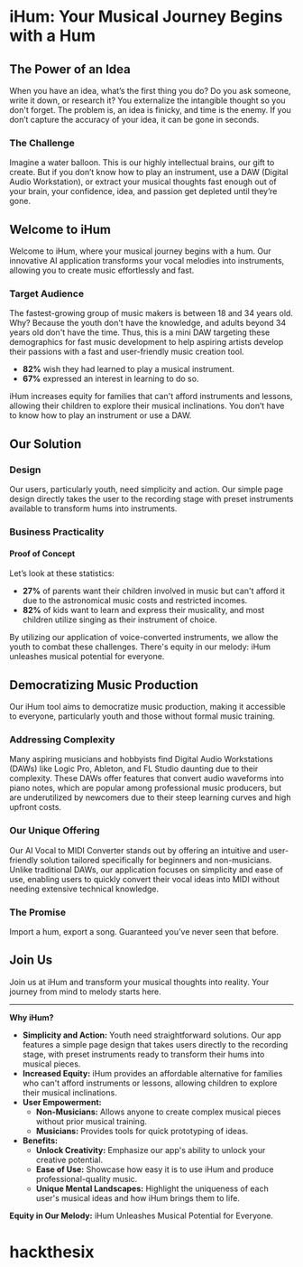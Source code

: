 # iHum: Your Musical Journey Begins with a Hum

## The Power of an Idea

When you have an idea, what’s the first thing you do? Do you ask someone, write it down, or research it? You externalize the intangible thought so you don't forget. The problem is, an idea is finicky, and time is the enemy. If you don’t capture the accuracy of your idea, it can be gone in seconds.

### The Challenge

Imagine a water balloon. This is our highly intellectual brains, our gift to create. But if you don’t know how to play an instrument, use a DAW (Digital Audio Workstation), or extract your musical thoughts fast enough out of your brain, your confidence, idea, and passion get depleted until they’re gone.

## Welcome to iHum

Welcome to iHum, where your musical journey begins with a hum. Our innovative AI application transforms your vocal melodies into instruments, allowing you to create music effortlessly and fast.

### Target Audience

The fastest-growing group of music makers is between 18 and 34 years old. Why? Because the youth don't have the knowledge, and adults beyond 34 years old don't have the time. Thus, this is a mini DAW targeting these demographics for fast music development to help aspiring artists develop their passions with a fast and user-friendly music creation tool.

- **82%** wish they had learned to play a musical instrument.
- **67%** expressed an interest in learning to do so.

iHum increases equity for families that can't afford instruments and lessons, allowing their children to explore their musical inclinations. You don’t have to know how to play an instrument or use a DAW.

## Our Solution

### Design

Our users, particularly youth, need simplicity and action. Our simple page design directly takes the user to the recording stage with preset instruments available to transform hums into instruments.

### Business Practicality

#### Proof of Concept

Let’s look at these statistics:

- **27%** of parents want their children involved in music but can't afford it due to the astronomical music costs and restricted incomes.
- **82%** of kids want to learn and express their musicality, and most children utilize singing as their instrument of choice.

By utilizing our application of voice-converted instruments, we allow the youth to combat these challenges. There's equity in our melody: iHum unleashes musical potential for everyone.

## Democratizing Music Production

Our iHum tool aims to democratize music production, making it accessible to everyone, particularly youth and those without formal music training.

### Addressing Complexity

Many aspiring musicians and hobbyists find Digital Audio Workstations (DAWs) like Logic Pro, Ableton, and FL Studio daunting due to their complexity. These DAWs offer features that convert audio waveforms into piano notes, which are popular among professional music producers, but are underutilized by newcomers due to their steep learning curves and high upfront costs.

### Our Unique Offering

Our AI Vocal to MIDI Converter stands out by offering an intuitive and user-friendly solution tailored specifically for beginners and non-musicians. Unlike traditional DAWs, our application focuses on simplicity and ease of use, enabling users to quickly convert their vocal ideas into MIDI without needing extensive technical knowledge.

### The Promise

Import a hum, export a song. Guaranteed you’ve never seen that before.

## Join Us

Join us at iHum and transform your musical thoughts into reality. Your journey from mind to melody starts here.

---

**Why iHum?**

- **Simplicity and Action:** Youth need straightforward solutions. Our app features a simple page design that takes users directly to the recording stage, with preset instruments ready to transform their hums into musical pieces.
- **Increased Equity:** iHum provides an affordable alternative for families who can't afford instruments or lessons, allowing children to explore their musical inclinations.
- **User Empowerment:**
  - **Non-Musicians:** Allows anyone to create complex musical pieces without prior musical training.
  - **Musicians:** Provides tools for quick prototyping of ideas.
- **Benefits:**
  - **Unlock Creativity:** Emphasize our app's ability to unlock your creative potential.
  - **Ease of Use:** Showcase how easy it is to use iHum and produce professional-quality music.
  - **Unique Mental Landscapes:** Highlight the uniqueness of each user's musical ideas and how iHum brings them to life.

**Equity in Our Melody:** iHum Unleashes Musical Potential for Everyone.
# hackthesix
